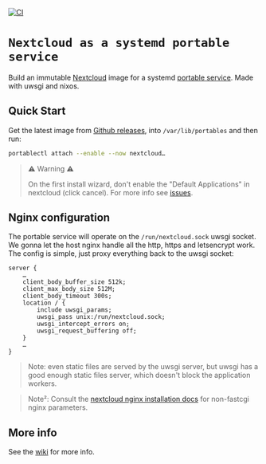 [![CI](https://github.com/gdamjan/nextcloud-service/actions/workflows/ci.yml/badge.svg)](https://github.com/gdamjan/nextcloud-service/actions/workflows/ci.yml)

# `Nextcloud as a systemd portable service`

Build an immutable [Nextcloud](https://nextcloud.com/) image for a systemd [portable service](https://systemd.io/PORTABLE_SERVICES/).
Made with uwsgi and nixos.

## Quick Start

Get the latest image from [Github releases](https://github.com/gdamjan/nextcloud-service/releases/), into
`/var/lib/portables` and then run:

```sh
portablectl attach --enable --now nextcloud…
```

> ⚠️ Warning ⚠️
>
> On the first install wizard, don't enable the "Default Applications" in nextcloud (click cancel).
> For more info see [issues](https://github.com/gdamjan/nextcloud-service/issues/2).

## Nginx configuration

The portable service will operate on the `/run/nextcloud.sock` uwsgi socket. We gonna let the host nginx handle
all the http, https and letsencrypt work. The config is simple, just proxy everything back to the uwsgi socket:
```
server {
    …
    client_body_buffer_size 512k;
    client_max_body_size 512M;
    client_body_timeout 300s;
    location / {
        include uwsgi_params;
        uwsgi_pass unix:/run/nextcloud.sock;
        uwsgi_intercept_errors on;
        uwsgi_request_buffering off;
    }
    …
}
```
> Note: even static files are served by the uwsgi server, but uwsgi has a good enough static files server, which doesn't
> block the application workers.

> Note²: Consult the [nextcloud nginx installation docs](https://docs.nextcloud.com/server/latest/admin_manual/installation/nginx.html)
> for non-fastcgi nginx parameters.

## More info

See the [wiki](https://github.com/gdamjan/nextcloud-service/wiki/) for more info.

